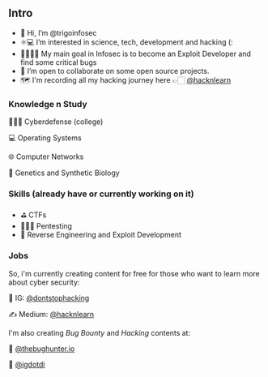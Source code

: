 
## Intro
- 👋 Hi, I’m @trigoinfosec
- ⚛️💻 I’m interested in science, tech, development and hacking (:
- 👾👩🏻‍💻 My main goal in Infosec is to become an Exploit Developer and find some critical bugs
- 🤝 I’m open to collaborate on some open source projects.
- 🗺️ I'm recording all my hacking journey here 👉🏻 [@hacknlearn](https://instagram.com/hacknlearn)

### Knowledge n Study
🕵🏻‍♀️ Cyberdefense (college)

💻 Operating Systems

🌐 Computer Networks

🧬 Genetics and Synthetic Biology

### Skills (already have or currently working on it)
- ⛳ CTFs
- 👩🏻‍💻 Pentesting
- 🔎 Reverse Engineering and Exploit Development


### Jobs
So, i'm currently creating content for free for those who want 
to learn more about cyber security:

📱 IG: [@dontstophacking](https://www.instagram.com/dontstophacking)

✍️ Medium: [@hacknlearn](https://medium.com/@hacknlearn)

I'm also creating *Bug Bounty* and *Hacking* contents at:

👾 [@thebughunter.io](https://www.instagram.com/thebughunter.io)

🎩 [@igdotdi](https://www.instagram.com/igdotdi/)
